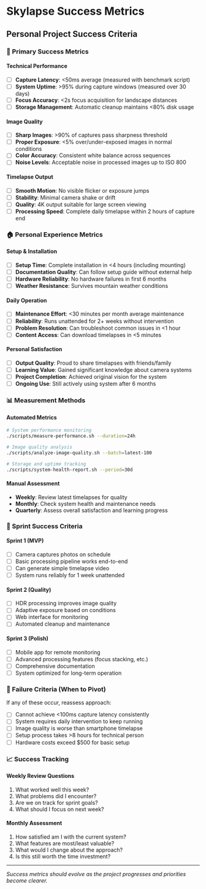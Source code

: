 # Skylapse Success Metrics

## Personal Project Success Criteria

### 🎯 Primary Success Metrics

#### Technical Performance
- [ ] **Capture Latency**: <50ms average (measured with benchmark script)
- [ ] **System Uptime**: >95% during capture windows (measured over 30 days)
- [ ] **Focus Accuracy**: <2s focus acquisition for landscape distances
- [ ] **Storage Management**: Automatic cleanup maintains <80% disk usage

#### Image Quality
- [ ] **Sharp Images**: >90% of captures pass sharpness threshold
- [ ] **Proper Exposure**: <5% over/under-exposed images in normal conditions
- [ ] **Color Accuracy**: Consistent white balance across sequences
- [ ] **Noise Levels**: Acceptable noise in processed images up to ISO 800

#### Timelapse Output
- [ ] **Smooth Motion**: No visible flicker or exposure jumps
- [ ] **Stability**: Minimal camera shake or drift
- [ ] **Quality**: 4K output suitable for large screen viewing
- [ ] **Processing Speed**: Complete daily timelapse within 2 hours of capture end

### 🏠 Personal Experience Metrics

#### Setup & Installation
- [ ] **Setup Time**: Complete installation in <4 hours (including mounting)
- [ ] **Documentation Quality**: Can follow setup guide without external help
- [ ] **Hardware Reliability**: No hardware failures in first 6 months
- [ ] **Weather Resistance**: Survives mountain weather conditions

#### Daily Operation
- [ ] **Maintenance Effort**: <30 minutes per month average maintenance
- [ ] **Reliability**: Runs unattended for 2+ weeks without intervention
- [ ] **Problem Resolution**: Can troubleshoot common issues in <1 hour
- [ ] **Content Access**: Can download timelapses in <5 minutes

#### Personal Satisfaction
- [ ] **Output Quality**: Proud to share timelapses with friends/family
- [ ] **Learning Value**: Gained significant knowledge about camera systems
- [ ] **Project Completion**: Achieved original vision for the system
- [ ] **Ongoing Use**: Still actively using system after 6 months

### 📊 Measurement Methods

#### Automated Metrics
```bash
# System performance monitoring
./scripts/measure-performance.sh --duration=24h

# Image quality analysis
./scripts/analyze-image-quality.sh --batch=latest-100

# Storage and uptime tracking
./scripts/system-health-report.sh --period=30d
```

#### Manual Assessment
- **Weekly**: Review latest timelapses for quality
- **Monthly**: Check system health and maintenance needs
- **Quarterly**: Assess overall satisfaction and learning progress

### 🎯 Sprint Success Criteria

#### Sprint 1 (MVP)
- [ ] Camera captures photos on schedule
- [ ] Basic processing pipeline works end-to-end
- [ ] Can generate simple timelapse video
- [ ] System runs reliably for 1 week unattended

#### Sprint 2 (Quality)
- [ ] HDR processing improves image quality
- [ ] Adaptive exposure based on conditions
- [ ] Web interface for monitoring
- [ ] Automated cleanup and maintenance

#### Sprint 3 (Polish)
- [ ] Mobile app for remote monitoring
- [ ] Advanced processing features (focus stacking, etc.)
- [ ] Comprehensive documentation
- [ ] System optimized for long-term operation

### 🚨 Failure Criteria (When to Pivot)

If any of these occur, reassess approach:
- [ ] Cannot achieve <100ms capture latency consistently
- [ ] System requires daily intervention to keep running
- [ ] Image quality is worse than smartphone timelapse
- [ ] Setup process takes >8 hours for technical person
- [ ] Hardware costs exceed $500 for basic setup

### 📈 Success Tracking

#### Weekly Review Questions
1. What worked well this week?
2. What problems did I encounter?
3. Are we on track for sprint goals?
4. What should I focus on next week?

#### Monthly Assessment
1. How satisfied am I with the current system?
2. What features are most/least valuable?
3. What would I change about the approach?
4. Is this still worth the time investment?

---

*Success metrics should evolve as the project progresses and priorities become clearer.*
